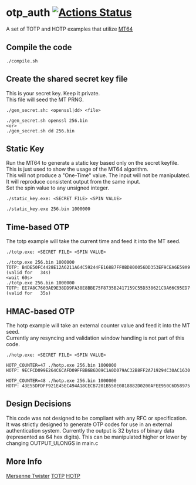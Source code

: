 # otp_auth [![Actions Status](https://github.com/Fullaxx/otp_auth/workflows/CI/badge.svg)](https://github.com/Fullaxx/otp_auth/actions)
A set of TOTP and HOTP examples that utilize [MT64](http://www.math.sci.hiroshima-u.ac.jp/m-mat/MT/VERSIONS/C-LANG/mt19937-64.c)

## Compile the code
```
./compile.sh
```

## Create the shared secret key file
This is your secret key. Keep it private. \
This file will seed the MT PRNG.
```
./gen_secret.sh: <openssl|dd> <file>

./gen_secret.sh openssl 256.bin
<or>
./gen_secret.sh dd 256.bin
```

## Static Key
Run the MT64 to generate a static key based only on the secret keyfile. \
This is just used to show the usage of the MT64 algorithm. \
This will not produce a "One-Time" value. The input will not be manipulated. \
It will reproduce consistent output from the same input. \
Set the spin value to any unsigned integer.
```
./static_key.exe: <SECRET FILE> <SPIN VALUE>

./static_key.exe 256.bin 1000000
```

## Time-based OTP
The totp example will take the current time and feed it into the MT seed.
```
./totp.exe: <SECRET FILE> <SPIN VALUE>

./totp.exe 256.bin 1000000
TOTP: B4DE50FC4428E12A6211A64C59244FE168B7FF0BD800056DD353EF9CEA6E59A9 (valid for   34s)
<wait 60s>
./totp.exe 256.bin 1000000
TOTP: EE7A8C7603AE9E38DD9FA38E8BBE75F8735B2417159C55D338621C9A66C95ED7 (valid for   35s)
```

## HMAC-based OTP
The hotp example will take an external counter value and feed it into the MT seed. \
Currently any resyncing and validation window handling is not part of this code.
```
./hotp.exe: <SECRET FILE> <SPIN VALUE>

HOTP_COUNTER=47 ./hotp.exe 256.bin 1000000
HOTP: 9ECFCD099E264C6CAFD09FFBB6B6D09C1A0D079AC32B8FF2A719294C30AC1630

HOTP_COUNTER=48 ./hotp.exe 256.bin 1000000
HOTP: 43E55DFDFF921E45EC494A18CECB7201B550E0818882D0200AFEE950C6D58975
```

## Design Decisions
This code was not designed to be compliant with any RFC or specification. It was strictly designed to generate OTP codes for use in an external authentication system.
Currently the output is 32 bytes of binary data (represented as 64 hex digits). This can be manipulated higher or lower by changing OUTPUT_ULONGS in main.c

## More Info
[Mersenne Twister](https://en.wikipedia.org/wiki/Mersenne_Twister)
[TOTP](https://en.wikipedia.org/wiki/Time-based_one-time_password)
[HOTP](https://en.wikipedia.org/wiki/HMAC-based_one-time_password)
